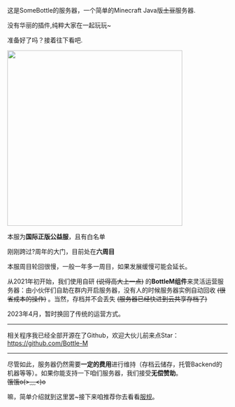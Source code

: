 这是SomeBottle的服务器，一个简单的Minecraft Java版~~土豆~~服务器.  

没有华丽的插件,纯粹大家在一起玩玩~  

准备好了吗？接着往下看吧.  

<img src='https://ae02.alicdn.com/kf/Hcb727e6567b74672a3a709bcc6796fe1V.jpg' style='width:400px' referrerpolicy="no-referrer"></img>  

本服为**国际正版公益服**，且有白名单  

刚刚跨过<span id="years">?</span>周年的大门，目前处在**六周目**  

本服周目轮回很慢，一般一年多一周目，如果发展缓慢可能会延长。

从2021年初开始，我们使用自研 ~~(说得高大上一点)~~ 的**BottleM组件**来灵活运营服务器：由小伙伴们自助在群内开启服务器，没有人的时候服务器实例自动回收 ~~(很省成本的操作)~~ 。当然，存档并不会丢失 ~~(服务器已经快进到云共享存档了)~~  

2023年4月，暂时换回了传统的运营方式。

------

相关程序我已经全部开源在了Github，欢迎大伙儿前来点Star：  
https://github.com/Bottle-M  

-----

尽管如此，服务器仍然需要**一定的费用**进行维持（存档云储存，托管Backend的机器等等）。如果你能支持一下咱们服务器，我们接受**无偿赞助**。  
~~饿饿o(>﹏\<)o~~  

嘛，简单介绍就到这里罢~接下来咱推荐你去看看[服规](#!rules)。

<script>
const DREAM_START_TIME = "2015-9-3";
const START_DATE = new Date(DREAM_START_TIME);
const CURRENT_DATA = new Date();
const YEARS_GAP = CURRENT_DATA.getFullYear() - START_DATE.getFullYear();
const MONTHS_GAP = CURRENT_DATA.getMonth() - START_DATE.getMonth();
const DAYS_GAP = CURRENT_DATA.getDate() - START_DATE.getDate();
let serverYears = YEARS_GAP;
if (MONTHS_GAP < 0 || (MONTHS_GAP == 0 && DAYS_GAP < 0)) {
  serverYears--;
}
document.getElementById("years").innerText = serverYears;
</script>